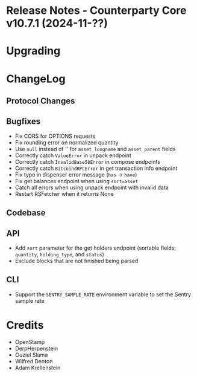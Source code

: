 # Release Notes - Counterparty Core v10.7.1 (2024-11-??)



# Upgrading


# ChangeLog

## Protocol Changes

## Bugfixes

- Fix CORS for OPTIONS requests
- Fix rounding error on normalized quantity
- Use `null` instead of '' for `asset_longname` and `asset_parent` fields
- Correctly catch `ValueError` in unpack endpoint
- Correctly catch `InvalidBase58Error` in compose endpoints
- Correctly catch `BitcoindRPCError` in get transaction info endpoint
- Fix typo in dispenser error message (`has` -> `have`)
- Fix get balances endpoint when using `sort=asset`
- Catch all errors when using unpack endpoint with invalid data
- Restart RSFetcher when it returns None

## Codebase


## API

- Add `sort` parameter for the get holders endpoint (sortable fields: `quantity`, `holding_type`, and `status`)
- Exclude blocks that are not finished being parsed

## CLI

- Support the `SENTRY_SAMPLE_RATE` environment variable to set the Sentry sample rate

# Credits

* OpenStamp
* DerpHerpenstein
* Ouziel Slama
* Wilfred Denton
* Adam Krellenstein
